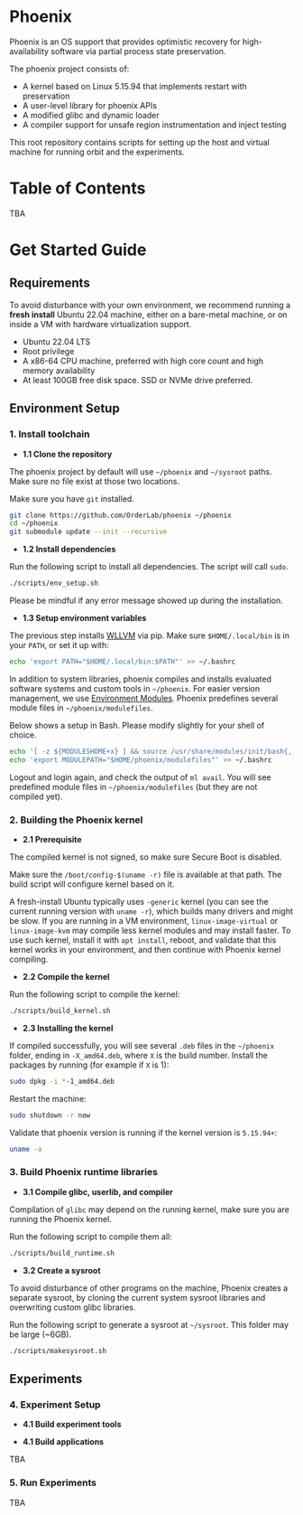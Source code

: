 # Phoenix

Phoenix is an OS support that provides optimistic recovery for
high-availability software via partial process state preservation.

The phoenix project consists of:

- A kernel based on Linux 5.15.94 that implements restart with preservation
- A user-level library for phoenix APIs
- A modified glibc and dynamic loader
- A compiler support for unsafe region instrumentation and inject testing

This root repository contains scripts for setting up the host and virtual
machine for running orbit and the experiments.

Table of Contents
======
TBA

# Get Started Guide

## Requirements

To avoid disturbance with your own environment, we recommend running a **fresh
install** Ubuntu 22.04 machine, either on a bare-metal machine, or on inside a
VM with hardware virtualization support.

* Ubuntu 22.04 LTS
* Root privilege
* A x86-64 CPU machine, preferred with high core count and high memory availability
* At least 100GB free disk space. SSD or NVMe drive preferred.

## Environment Setup

### 1. Install toolchain

- **1.1 Clone the repository**

The phoenix project by default will use `~/phoenix` and `~/sysroot` paths. Make
sure no file exist at those two locations.

Make sure you have `git` installed.

```bash
git clone https://github.com/OrderLab/phoenix ~/phoenix
cd ~/phoenix
git submodule update --init --recursive
```

- **1.2 Install dependencies**

Run the following script to install all dependencies. The script will call `sudo`.

```bash
./scripts/env_setup.sh
```

Please be mindful if any error message showed up during the installation.

- **1.3 Setup environment variables**

The previous step installs
[WLLVM](https://github.com/travitch/whole-program-llvm) via pip. Make sure
`$HOME/.local/bin` is in your `PATH`, or set it up with:

```bash
echo 'export PATH="$HOME/.local/bin:$PATH"' >> ~/.bashrc
```

In addition to system libraries, phoenix compiles and installs evaluated
software systems and custom tools in `~/phoenix`.  For easier version
management, we use [Environment Modules](http://modules.sourceforge.net).
Phoenix predefines several module files in `~/phoenix/modulefiles`.

Below shows a setup in Bash. Please modify slightly for your shell of choice.

```bash
echo '[ -z ${MODULESHOME+x} ] && source /usr/share/modules/init/bash{,_completion}' >> ~/.bashrc
echo 'export MODULEPATH="$HOME/phoenix/modulefiles"' >> ~/.bashrc
```

Logout and login again, and check the output of `ml avail`. You will see
predefined module files in `~/phoenix/modulefiles` (but they are not compiled yet).

### 2. Building the Phoenix kernel

- **2.1 Prerequisite**

The compiled kernel is not signed, so make sure Secure Boot is disabled.

Make sure the `/boot/config-$(uname -r)` file is available at that path. The
build script will configure kernel based on it.

A fresh-install Ubuntu typically uses `-generic` kernel (you can see the
current running version with `uname -r`), which builds many drivers and might
be slow. If you are running in a VM environment, `linux-image-virtual` or
`linux-image-kvm` may compile less kernel modules and may install faster. To
use such kernel, install it with `apt install`, reboot, and validate that this
kernel works in your environment, and then continue with Phoenix kernel
compiling.

- **2.2 Compile the kernel**

Run the following script to compile the kernel:

```bash
./scripts/build_kernel.sh
```

- **2.3 Installing the kernel**

If compiled successfully, you will see several `.deb` files in the `~/phoenix`
folder, ending in `-X_amd64.deb`, where `X` is the build number. Install the
packages by running (for example if `X` is 1):

```bash
sudo dpkg -i *-1_amd64.deb
```

Restart the machine:

```bash
sudo shutdown -r now
```

Validate that phoenix version is running if the kernel version is `5.15.94+`:

```bash
uname -a
```

### 3. Build Phoenix runtime libraries

- **3.1 Compile glibc, userlib, and compiler**

Compilation of `glibc` may depend on the running kernel, make sure you are
running the Phoenix kernel.

Run the following script to compile them all:

```bash
./scripts/build_runtime.sh
```

- **3.2 Create a sysroot**

To avoid disturbance of other programs on the machine, Phoenix creates a
separate sysroot, by cloning the current system sysroot libraries and
overwriting custom glibc libraries.

Run the following script to generate a sysroot at `~/sysroot`. This folder may
be large (~6GB).

```bash
./scripts/makesysroot.sh
```

## Experiments

### 4. Experiment Setup

- **4.1 Build experiment tools**

- **4.1 Build applications**

TBA

### 5. Run Experiments

TBA
